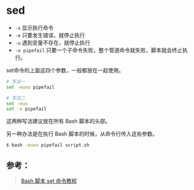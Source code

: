 # sed

- `-x` 显示执行命令
- `-e` 只要发生错误，就停止执行
- `-u` 遇到变量不存在，就停止执行
- `-o pipefail` 只要一个子命令失败，整个管道命令就失败，脚本就会终止执行。

set命令的上面这四个参数，一般都放在一起使用。

```bash
# 写法一
set -euxo pipefail

# 写法二
set -eux
set -o pipefail
```

这两种写法建议放在所有 Bash 脚本的头部。

另一种办法是在执行 Bash 脚本的时候，从命令行传入这些参数。

```bash
$ bash -euxo pipefail script.sh
```

## 参考：

> [Bash 脚本 set 命令教程](http://www.ruanyifeng.com/blog/2017/11/bash-set.html)